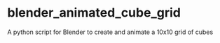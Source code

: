 # blender_animated_cube_grid
A python script for Blender to create and animate a 10x10 grid of cubes
